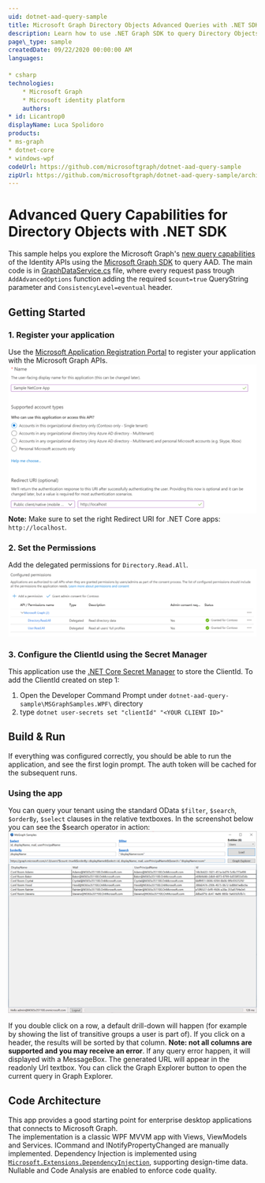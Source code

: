 ```yaml
---
uid: dotnet-aad-query-sample
title: Microsoft Graph Directory Objects Advanced Queries with .NET SDK
description: Learn how to use .NET Graph SDK to query Directory Objects
page\_type: sample
createdDate: 09/22/2020 00:00:00 AM
languages:

* csharp
technologies:
    * Microsoft Graph
    * Microsoft identity platform
    authors:
* id: Licantrop0
displayName: Luca Spolidoro
products:
* ms-graph
* dotnet-core
* windows-wpf
codeUrl: https://github.com/microsoftgraph/dotnet-aad-query-sample
zipUrl: https://github.com/microsoftgraph/dotnet-aad-query-sample/archive/master.zip
---
```


# Advanced Query Capabilities for Directory Objects with .NET SDK

This sample helps you explore the Microsoft Graph's [new query capabilities](https://aka.ms/BlogPostMezzoGA) of the Identity APIs using the [Microsoft Graph SDK](https://github.com/microsoftgraph/msgraph-sdk-dotnet) to query AAD.
The main code is in [GraphDataService.cs](MSGraphSamples.WPF/Services/GraphDataService.cs) file, where every request pass trough `AddAdvancedOptions` function adding the required `$count=true` QueryString parameter and `ConsistencyLevel=eventual` header.

## Getting Started

### 1\. Register your application

Use the [Microsoft Application Registration Portal](https://aka.ms/appregistrations) to register your application with the Microsoft Graph APIs.
![Application Registration](docs/register_app.png)
**Note:** Make sure to set the right Redirect URI for .NET Core apps: `http://localhost`.

### 2\. Set the Permissions

Add the delegated permissions for `Directory.Read.All`.
![Api Permissions](docs/api_permissions.png)

### 3\. Configure the ClientId using the Secret Manager

This application use the [.NET Core Secret Manager](https://docs.microsoft.com/aspnet/core/security/app-secrets?view=aspnetcore-3.1&tabs=windows) to store the ClientId.
To add the ClientId created on step 1:

1. Open the Developer Command Prompt under `dotnet-aad-query-sample\MSGraphSamples.WPF\` directory
2. type `dotnet user-secrets set "clientId" "<YOUR CLIENT ID>"`

## Build & Run

If everything was configured correctly, you should be able to run the application, and see the first login prompt.
The auth token will be cached for the subsequent runs.

### Using the app

You can query your tenant using the standard OData `$filter`, `$search`, `$orderBy`, `$select` clauses in the relative textboxes.
In the screenshot below you can see the $search operator in action:
![Screenshot of the App](docs/app1.png)

If you double click on a row, a default drill-down will happen (for example by showing the list of transitive groups a user is part of).
If you click on a header, the results will be sorted by that column. **Note: not all columns are supported and you may receive an error**.
If any query error happen, it will displayed with a MessageBox.
The generated URL will appear in the readonly Url textbox. You can click the Graph Explorer button to open the current query in Graph Explorer.

## Code Architecture

This app provides a good starting point for enterprise desktop applications that connects to Microsoft Graph.  
The implementation is a classic WPF MVVM app with Views, ViewModels and Services. ICommand and INotifyPropertyChanged are manually implemented.
Dependency Injection is implemented using [`Microsoft.Extensions.DependencyInjection`](https://docs.microsoft.com/en-us/aspnet/core/fundamentals/dependency-injection?view=aspnetcore-3.1), supporting design-time data.  
Nullable and Code Analysis are enabled to enforce code quality.